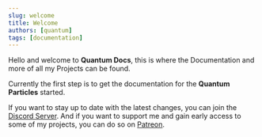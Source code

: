 ```yaml
---
slug: welcome
title: Welcome
authors: [quantum]
tags: [documentation]
---
```


Hello and welcome to **Quantum Docs**, this is where the Documentation and more of all my Projects can be found.

Currently the first step is to get the documentation for the **Quantum Particles** started.

If you want to stay up to date with the latest changes, you can join the [Discord Server](https://discord.gg/Va5VPev).
And if you want to support me and gain early access to some of my projects, you can do so on [Patreon](https://www.patreon.com/quantumlot).
